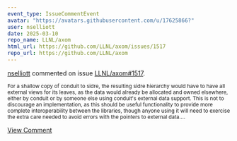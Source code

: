 ```yaml
---
event_type: IssueCommentEvent
avatar: "https://avatars.githubusercontent.com/u/17625866?"
user: nselliott
date: 2025-03-10
repo_name: LLNL/axom
html_url: https://github.com/LLNL/axom/issues/1517
repo_url: https://github.com/LLNL/axom
---
```


<a href='https://github.com/nselliott' target='_blank'>nselliott</a> commented on issue <a href='https://github.com/LLNL/axom/issues/1517' target='_blank'>LLNL/axom#1517</a>.

<small>For a shallow copy of conduit to sidre, the resulting sidre hierarchy would have to have all external views for its leaves, as the data would already be allocated and owned elsewhere, either by conduit or by someone else using conduit's external data support.  This is not to discourage an implementation, as this should be useful functionality to provide more complete interoperability between the libraries, though anyone using it will need to exercise the extra care needed to avoid errors with the pointers to external data....</small>

<a href='https://github.com/LLNL/axom/issues/1517' target='_blank'>View Comment</a>